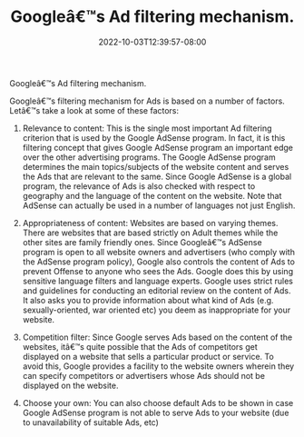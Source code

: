 ﻿---
title: "Googleâ€™s Ad filtering mechanism."
date: 2022-10-03T12:39:57-08:00
description: "AdsenseArticles Tips for Web Success"
featured_image: "/images/AdsenseArticles.jpg"
tags: ["AdsenseArticles"]
---

Googleâ€™s Ad filtering mechanism.

Googleâ€™s filtering mechanism for Ads is based on a number of factors. Letâ€™s take a look at some of these factors:

1.	Relevance to content: This is the single most important Ad filtering criterion that is used by the Google AdSense program. In fact, it is this filtering concept that gives Google AdSense program an important edge over the other advertising programs. The Google AdSense program determines the main topics/subjects of the website content and serves the Ads that are relevant to the same. Since Google AdSense is a global program, the relevance of Ads is also checked with respect to geography and the language of the content on the website. Note that AdSense can actually be used in a number of languages not just English.

2.	Appropriateness of content: Websites are based on varying themes. There are websites that are based strictly on Adult themes while the other sites are family friendly ones. Since Googleâ€™s AdSense program is open to all website owners and advertisers (who comply with the AdSense program policy), Google also controls the content of Ads to prevent Offense to anyone who sees the Ads. Google does this by using sensitive language filters and language experts. Google uses strict rules and guidelines for conducting an editorial review on the content of Ads. It also asks you to provide information about what kind of Ads (e.g. sexually-oriented, war oriented etc) you deem as inappropriate for your website. 

3.	Competition filter: Since Google serves Ads based on the content of the websites, itâ€™s quite possible that the Ads of competitors get displayed on a website that sells a particular product or service. To avoid this, Google provides a facility to the website owners wherein they can specify competitors or advertisers whose Ads should not be displayed on the website.

4.	Choose your own: You can also choose default Ads to be shown in case Google AdSense program is not able to serve Ads to your website (due to unavailability of suitable Ads, etc)
